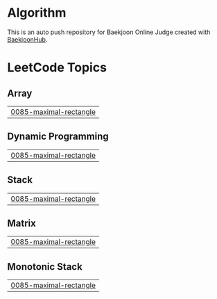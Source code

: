 # Algorithm
This is an auto push repository for Baekjoon Online Judge created with [BaekjoonHub](https://github.com/BaekjoonHub/BaekjoonHub).

<!---LeetCode Topics Start-->
# LeetCode Topics
## Array
|  |
| ------- |
| [0085-maximal-rectangle](https://github.com/98silverline/Algorithm/tree/master/0085-maximal-rectangle) |
## Dynamic Programming
|  |
| ------- |
| [0085-maximal-rectangle](https://github.com/98silverline/Algorithm/tree/master/0085-maximal-rectangle) |
## Stack
|  |
| ------- |
| [0085-maximal-rectangle](https://github.com/98silverline/Algorithm/tree/master/0085-maximal-rectangle) |
## Matrix
|  |
| ------- |
| [0085-maximal-rectangle](https://github.com/98silverline/Algorithm/tree/master/0085-maximal-rectangle) |
## Monotonic Stack
|  |
| ------- |
| [0085-maximal-rectangle](https://github.com/98silverline/Algorithm/tree/master/0085-maximal-rectangle) |
<!---LeetCode Topics End-->